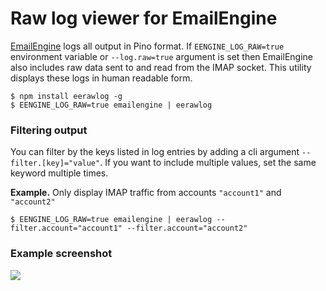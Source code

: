 # Raw log viewer for EmailEngine

[EmailEngine](https://emailengine.app/) logs all output in Pino format. If `EENGINE_LOG_RAW=true` environment variable or `--log.raw=true` argument is set then EmailEngine also includes raw data sent to and read from the IMAP socket. This utility displays these logs in human readable form.

```
$ npm install eerawlog -g
$ EENGINE_LOG_RAW=true emailengine | eerawlog
```

### Filtering output

You can filter by the keys listed in log entries by adding a cli argument `--filter.[key]="value"`. If you want to include multiple values, set the same keyword multiple times.

**Example.** Only display IMAP traffic from accounts `"account1"` and `"account2"`

```
$ EENGINE_LOG_RAW=true emailengine | eerawlog --filter.account="account1" --filter.account="account2"
```

### Example screenshot

![](https://cldup.com/0z5i7LU-_A.png)
